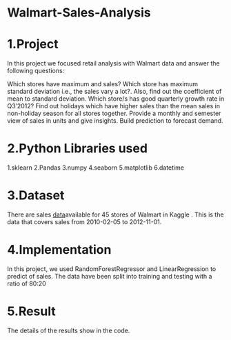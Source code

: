 # Walmart-Sales-Analysis
# 1.Project
In this project we focused retail analysis with Walmart data and answer the following questions:

Which stores have maximum and sales?
Which store has maximum standard deviation i.e., the sales vary a lot?. Also, find out the coefficient of mean to standard deviation.
Which store/s has good quarterly growth rate in Q3’2012?
Find out holidays which have higher sales than the mean sales in non-holiday season for all stores together.
Provide a monthly and semester view of sales in units and give insights.
Build prediction to forecast demand.

# 2.Python Libraries used
1.sklearn
2.Pandas
3.numpy
4.seaborn
5.matplotlib
6.datetime
# 3.Dataset
There are sales [data](https://www.kaggle.com/datasets/aditya6196/retail-analysis-with-walmart-data)available for 45 stores of Walmart in Kaggle
. This is the data that covers sales from 2010-02-05 to 2012-11-01.
# 4.Implementation
In this project, we used RandomForestRegressor and LinearRegression to predict of sales. The data have been split into training and testing with a ratio of 80:20

# 5.Result

The details of the results show in the code.




